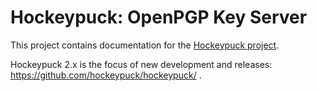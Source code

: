 # Hockeypuck: OpenPGP Key Server

This project contains documentation for the [Hockeypuck project](https://hockeypuck.github.io).

Hockeypuck 2.x is the focus of new development and releases: https://github.com/hockeypuck/hockeypuck/ .
